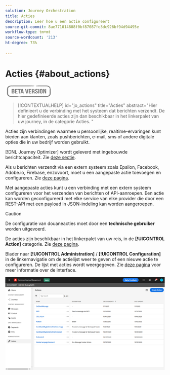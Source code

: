 ```yaml
---
solution: Journey Orchestration
title: Acties
description: Leer hoe u een actie configureert
source-git-commit: 8ae771014808f0bf87087fe3dc926bf94d94495e
workflow-type: tm+mt
source-wordcount: '213'
ht-degree: 73%

---
```


# Acties {#about_actions}

![](../assets/do-not-localize/badge.png)

>[!CONTEXTUALHELP]
>id="jo_actions"
>title="Acties"
>abstract="Hier definieert u de verbinding met het systeem dat berichten verzendt. De hier gedefinieerde acties zijn dan beschikbaar in het linkerpalet van uw journey, in de categorie Acties. "

Acties zijn verbindingen waarmee u persoonlijke, realtime-ervaringen kunt bieden aan klanten, zoals pushberichten, e-mail, sms of andere digitale opties die in uw bedrijf worden gebruikt.

[!DNL Journey Optimizer] wordt geleverd met ingebouwde berichtcapaciteit. Zie [deze sectie](../get-started-content.md).

Als u berichten verzendt via een extern systeem zoals Epsilon, Facebook, Adobe.io, Firebase, enzovoort, moet u een aangepaste actie toevoegen en configureren. Zie [deze pagina](../action/about-custom-action-configuration.md).

Met aangepaste acties kunt u een verbinding met een extern systeem configureren voor het verzenden van berichten of API-aanroepen. Een actie kan worden geconfigureerd met elke service van elke provider die door een REST-API met een payload in JSON-indeling kan worden aangeroepen.

>[!CAUTION]
>
>De configuratie van douaneacties moet door een **technische gebruiker** worden uitgevoerd.

De acties zijn beschikbaar in het linkerpalet van uw reis, in de **[!UICONTROL Action]** categorie. Zie [deze pagina](../building-journeys/about-journey-activities.md#action-activities).

Blader naar **[!UICONTROL Administration]** / **[!UICONTROL Configuration]** in de linkernavigatie om de actielijst weer te geven of een nieuwe actie te configureren. De lijst met acties wordt weergegeven. Zie [deze pagina](../user-interface.md) voor meer informatie over de interface.

![](../assets/custom1.png)
